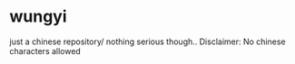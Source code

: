 # wungyi
just a chinese repository/ nothing serious though.. Disclaimer: No chinese characters allowed
